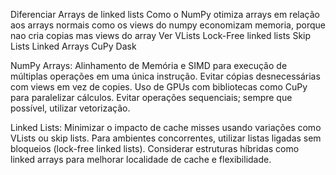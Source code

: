 Diferenciar Arrays de linked lists
Como o NumPy otimiza arrays em relação aos arrays normais
como os views do numpy economizam memoria, porque nao cria copias mas views do array
Ver VLists
Lock-Free linked lists
Skip Lists
Linked Arrays
CuPy
Dask


NumPy Arrays:
Alinhamento de Memória e SIMD para execução de múltiplas operações em uma única instrução.
Evitar cópias desnecessárias com views em vez de copies.
Uso de GPUs com bibliotecas como CuPy para paralelizar cálculos.
Evitar operações sequenciais; sempre que possível, utilizar vetorização.

Linked Lists:
Minimizar o impacto de cache misses usando variações como VLists ou skip lists.
Para ambientes concorrentes, utilizar listas ligadas sem bloqueios (lock-free linked lists).
Considerar estruturas híbridas como linked arrays para melhorar localidade de cache e flexibilidade.